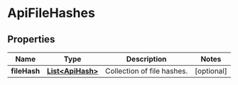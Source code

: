 
# ApiFileHashes

## Properties
Name | Type | Description | Notes
------------ | ------------- | ------------- | -------------
**fileHash** | [**List&lt;ApiHash&gt;**](ApiHash.md) | Collection of file hashes. |  [optional]



